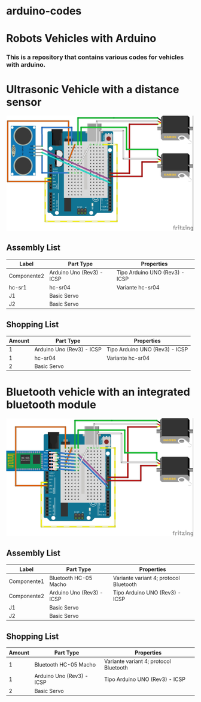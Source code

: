 # arduino-codes

# Robots Vehicles with Arduino

### This is a repository that contains various codes for vehicles with arduino.

# Ultrasonic Vehicle with a distance sensor
<img src="robot-vehiculo/Circuitos/robot%20ultrasonico.jpg" alt="Imagen del robot ultrasonico" width="500">

<h2>Assembly List</h2>
<table>

  <thead>
   <tr>
    <th>Label</th>
    <th>Part Type</th>
    <th>Properties</th>
    </tr>
  </thead>
  <tbody>
  <tr>
    <td>Componente2</td>
    <td>Arduino Uno (Rev3) - ICSP</td>
    <td class="props">Tipo Arduino UNO (Rev3) - ICSP</td>
</tr><tr>
    <td>hc-sr1</td>
    <td>hc-sr04</td>
    <td class="props">Variante hc-sr04</td>
</tr><tr>
    <td>J1</td>
    <td>Basic Servo</td>
    <td class="props"></td>
</tr><tr>
    <td>J2</td>
    <td>Basic Servo</td>
    <td class="props"></td>
</tr>
  </tbody>
</table>
<h2>Shopping List</h2>
<table>
  <thead>
	<tr>
    <th>Amount</th>
    <th>Part Type</th>
    <th>Properties</th>
    </tr>
  </thead>
  <tbody>
<tr>
    <td>1</td>
    <td>Arduino Uno (Rev3) - ICSP</td>
    <td class="props">Tipo Arduino UNO (Rev3) - ICSP</td>
</tr><tr>
    <td>1</td>
    <td>hc-sr04</td>
    <td class="props">Variante hc-sr04</td>
</tr><tr>
    <td>2</td>
    <td>Basic Servo</td>
    <td class="props"></td>
</tr>
  </tbody>
</table>



# Bluetooth vehicle with an integrated bluetooth module
<img src="robot-vehiculo/Circuitos/robot%20blue.jpg" alt="Imagen del robot por bluetooth" width="500">

<h2>Assembly List</h2>
<table>

  <thead>
   <tr>
    <th>Label</th>
    <th>Part Type</th>
    <th>Properties</th>
    </tr>
  </thead>
  <tbody>
  <tr>
    <td>Componente1</td>
    <td>Bluetooth HC-05 Macho</td>
    <td class="props">Variante variant 4; protocol Bluetooth</td>
</tr><tr>
    <td>Componente2</td>
    <td>Arduino Uno (Rev3) - ICSP</td>
    <td class="props">Tipo Arduino UNO (Rev3) - ICSP</td>
</tr><tr>
    <td>J1</td>
    <td>Basic Servo</td>
    <td class="props"></td>
</tr><tr>
    <td>J2</td>
    <td>Basic Servo</td>
    <td class="props"></td>
</tr>
  </tbody>
</table>
<h2>Shopping List</h2>
<table>
  <thead>
	<tr>
    <th>Amount</th>
    <th>Part Type</th>
    <th>Properties</th>
    </tr>
  </thead>
  <tbody>
<tr>
    <td>1</td>
    <td>Bluetooth HC-05 Macho</td>
    <td class="props">Variante variant 4; protocol Bluetooth</td>
</tr><tr>
    <td>1</td>
    <td>Arduino Uno (Rev3) - ICSP</td>
    <td class="props">Tipo Arduino UNO (Rev3) - ICSP</td>
</tr><tr>
    <td>2</td>
    <td>Basic Servo</td>
    <td class="props"></td>
</tr>
  </tbody>
</table>
